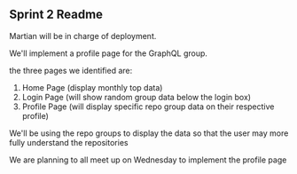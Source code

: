 ## Sprint 2 Readme

Martian will be in charge of deployment.

We'll implement a profile page for the GraphQL group.

the three pages we identified are:
1. Home Page (display monthly top data)
2. Login Page (will show random group data below the login box)
3. Profile Page (will display specific repo group data on their respective profile)

We'll be using the repo groups to display the data so that the user may more fully understand the repositories

We are planning to all meet up on Wednesday to implement the profile page
